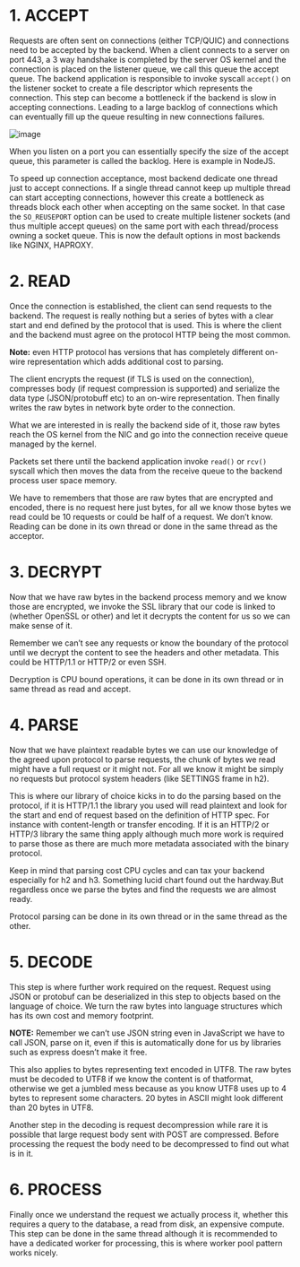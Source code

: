 # 1. ACCEPT
Requests are often sent on connections (either TCP/QUIC) and connections need to be accepted by the backend. When a client connects to a server on port 443, a 3 way handshake is completed by the server OS kernel and the connection is placed on the listener queue, we call this queue the accept queue. The backend application is responsible to invoke syscall `accept()` on the listener socket to create a file descriptor which represents the connection. This step can become a bottleneck if the backend is slow in accepting connections. Leading to a large backlog of connections which can eventually fill up the queue resulting in new connections failures.

![image](https://github.com/boushphong/BE-Fundamentals/assets/59940078/82f04f5d-ce04-4726-b82f-c1673a96d7c9)

When you listen on a port you can essentially specify the size of the accept queue, this parameter is
called the backlog. Here is example in NodeJS.

To speed up connection acceptance, most backend dedicate one thread just to accept connections. If a single thread cannot keep up multiple thread can start accepting connections, however this create a bottleneck as threads block each other when accepting on the same socket. In that case the `SO_REUSEPORT` option can be used to create multiple listener sockets (and thus multiple accept queues) on the same port with each thread/process owning a socket queue. This is now the default options in most backends like NGINX, HAPROXY.

# 2. READ
Once the connection is established, the client can send requests to the backend. The request is really nothing but a series of bytes with a clear start and end defined by the protocol that is used. This is where the client and the backend must agree on the protocol HTTP being the most common.

**Note:** even HTTP protocol has versions that has completely different on-wire representation which adds additional cost to parsing.

The client encrypts the request (if TLS is used on the connection), compresses body (if request compression is supported) and serialize the data type (JSON/protobuff etc) to an on-wire representation. Then finally writes the raw bytes in network byte order to the connection.

What we are interested in is really the backend side of it, those raw bytes reach the OS kernel from the NIC and go into the connection receive queue managed by the kernel.

Packets set there until the backend application invoke `read()` or `rcv()` syscall which then moves the data from the receive queue to the backend process user space memory.

We have to remembers that those are raw bytes that are encrypted and encoded, there is no request here just bytes, for all we know those bytes we read could be 10 requests or could be half of a request. We don’t know. Reading can be done in its own thread or done in the same thread as the acceptor.

# 3. DECRYPT
Now that we have raw bytes in the backend process memory and we know those are encrypted, we invoke the SSL library that our code is linked to (whether OpenSSL or other) and let it decrypts the content for us so we can make sense of it.

Remember we can’t see any requests or know the boundary of the protocol until we decrypt the content to see the headers and other metadata. This could be HTTP/1.1 or HTTP/2 or even SSH.

Decryption is CPU bound operations, it can be done in its own thread or in same thread as read and accept.

# 4. PARSE
Now that we have plaintext readable bytes we can use our knowledge of the agreed upon protocol to parse requests, the chunk of bytes we read might have a full request or it might not. For all we know it might be simply no requests but protocol system headers (like SETTINGS frame in h2).

This is where our library of choice kicks in to do the parsing based on the protocol, if it is HTTP/1.1 the library you used will read plaintext and look for the start and end of request based on the definition of HTTP spec. For instance with content-length or transfer encoding. If it is an HTTP/2 or HTTP/3 library the same thing apply although much more work is required to parse those as there are much more metadata associated with the binary protocol.

Keep in mind that parsing cost CPU cycles and can tax your backend especially for h2 and h3. Something lucid chart found out the hardway.But regardless once we parse the bytes and find the requests we are almost ready.

Protocol parsing can be done in its own thread or in the same thread as the other.

# 5. DECODE
This step is where further work required on the request. Request using JSON or protobuf can be deserialized in this step to objects based on the language of choice. We turn the raw bytes into language structures which has its own cost and memory footprint.

**NOTE:** Remember we can’t use JSON string even in JavaScript we have to call JSON, parse on it, even if this is automatically done for us by libraries such as express doesn’t make it free.

This also applies to bytes representing text encoded in UTF8. The raw bytes must be decoded to UTF8 if we know the content is of thatformat, otherwise we get a jumbled mess because as you know UTF8 uses up to 4 bytes to represent some characters. 20 bytes in ASCII might look different than 20 bytes in UTF8.

Another step in the decoding is request decompression while rare it is possible that large request body sent with POST are compressed. Before processing the request the body need to be decompressed to find out what is in it.

# 6. PROCESS
Finally once we understand the request we actually process it, whether this requires a query to the database, a read from disk, an expensive compute. This step can be done in the same thread although it is recommended to have a dedicated worker for processing, this is where worker pool pattern works nicely.

